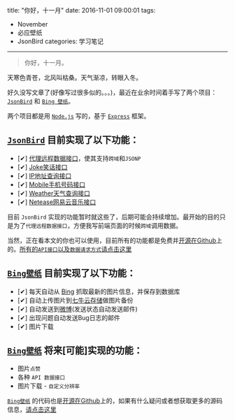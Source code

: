 title: "你好，十一月" 
date: 2016-11-01 09:00:01
tags:  
  - November
  - 必应壁纸
  - JsonBird
categories: 学习笔记
---

> 你好，十一月。

天寒色青苍，北风叫枯桑。天气渐凉，转眼入冬。
 
好久没写文章了(好像写过很多似的。。。)，最近在业余时间着手写了两个项目：[`JsonBird`](http://bird.ioliu.cn) 和 [`Bing 壁纸`](http://bing.ioliu.cn)。

 
两个项目都是用 [`Node.js`](https://nodejs.org) 写的，基于 [`Express`](http://expressjs.com) 框架。
## [`JsonBird`](http://bird.ioliu.cn) 目前实现了以下功能：
 - [✔] [代理远程数据接口](https://bird.ioliu.cn/v1)，使其支持`跨域`和`JSONP`
 - [✔] [Joke笑话接口](https://bird.ioliu.cn/joke)
 - [✔] [IP地址查询接口](https://bird.ioliu.cn/ip)
 - [✔] [Mobile手机号码接口](https://bird.ioliu.cn/mobile)
 - [✔] [Weather天气查询接口](https://bird.ioliu.cn/weather)
 - [✔] [Netease网易云音乐接口](https://bird.ioliu.cn/netease)

目前 `JsonBird` 实现的功能暂时就这些了，后期可能会持续增加。最开始的目的只是为了`代理远程数据接口`，方便我写前端页面的时候`跨域`调用数据。

当然，正在看本文的你也可以使用，目前所有的功能都是免费并[开源在Github](https://github.com/xCss/JsonBird)上的。[所有的`API接口`以及`数据请求方式`请点击这里](https://github.com/xCss/JsonBird/wiki/All-APIs)


## [`Bing壁纸`](http://bing.ioliu.cn) 目前实现了以下功能：
 - [✔] 每天自动从 [Bing](http://cn.bing.com) 抓取最新的图片信息，并保存到数据库
 - [✔] 自动上传图片到[七牛云存储](http://t.cn/RVBGhA1)做图片备份
 - [✔] 自动发送到[微博](http://weibo.com/BingPictures)(发送状态自动发送邮件)
 - [✔] 出现问题自动发送Bug日志的邮件
 - [✔] 图片下载

## [`Bing壁纸`](http://bing.ioliu.cn) 将来[可能]实现的功能：
 - 图片`点赞`
 - 各种 `API 数据接口`
 - 图片下载 - `自定义分辨率`

[`Bing壁纸`](http://bing.ioliu.cn) 的代码也是[开源在Github](https://github.com/xCss/bing)上的，如果有什么疑问或者想获取更多的源码信息，[请点击这里](https://github.com/xCss)
